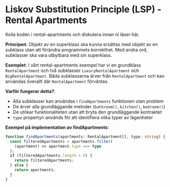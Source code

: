 # Liskov Substitution Principle (LSP) - Rental Apartments

Kolla koden i rental-apartments och diskutera innan ni läser här.

**Principen**: Objekt av en superklass ska kunna ersättas med objekt av en subklass utan att förändra programmets korrekthet. Med andra ord, subklasser ska vara utbytbara med sin superklass.

**Exemplet**: I vårt rental-apartments exempel har vi en grundklass `RentalApartment` och två subklasser `LuxuryRentalApartment` och `BigRentalApartment`. Båda subklasserna ärver från `RentalApartment` och kan användas överallt där `RentalApartment` förväntas.

**Varför fungerar detta?**:

- Alla subklasser kan användas i `findApartments` funktionen utan problem
- De ärver alla grundläggande metoder (`bathroom()`, `kitchen()`, `bedroom()`)
- De utökar funktionaliteten utan att bryta den grundläggande kontraktet
- `type` propertyn används för att identifiera olika typer av lägenheter

**Exempel på implementation av findApartments**:

```typescript
function findApartments(apartments: RentalApartment[], type: string) {
  const filteredApartments = apartments.filter(
    (apartment) => apartment.type === type
  );
  if (filteredApartments.length > 0) {
    return filteredApartments;
  } else {
    return apartments;
  }
}
```
